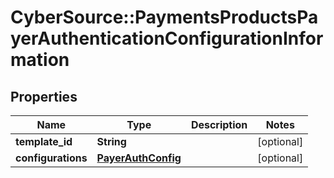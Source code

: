 # CyberSource::PaymentsProductsPayerAuthenticationConfigurationInformation

## Properties
Name | Type | Description | Notes
------------ | ------------- | ------------- | -------------
**template_id** | **String** |  | [optional] 
**configurations** | [**PayerAuthConfig**](PayerAuthConfig.md) |  | [optional] 


